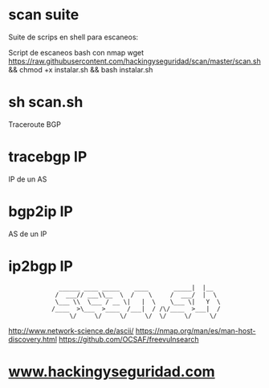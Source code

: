 # scan suite
Suite de scrips en shell para escaneos:

Script de escaneos bash con nmap
wget https://raw.githubusercontent.com/hackingyseguridad/scan/master/scan.sh && chmod +x instalar.sh && bash instalar.sh
# sh scan.sh

Traceroute BGP
# tracebgp IP

IP de un AS
# bgp2ip IP

AS de un IP
# ip2bgp IP




                  ______ ____ _____    ____       _____|  |__  
                 /  ___// ___\\__  \  /    \     /  ___/  |  \ 
                 \___ \\  \___ / __ \|   |  \    \___ \|   Y  \
                /____  >\___  >____  /___|  / /\/____  >___|  /
                     \/     \/     \/     \/  \/     \/     \/ 
http://www.network-science.de/ascii/
https://nmap.org/man/es/man-host-discovery.html
https://github.com/OCSAF/freevulnsearch

# www.hackingyseguridad.com
